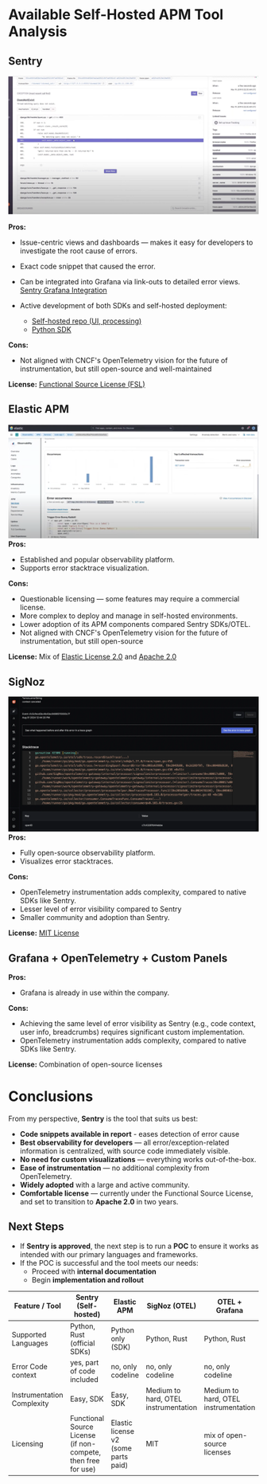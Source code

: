 # Available Self-Hosted APM Tool Analysis

## **Sentry**

![Sentry Screenshot](img1.png)

**Pros:**

* Issue-centric views and dashboards — makes it easy for developers to investigate the root cause of errors.
* Exact code snippet that caused the error.
* Can be integrated into Grafana via link-outs to detailed error views.
  [Sentry Grafana Integration](https://sentry.io/integrations/grafana/)
* Active development of both SDKs and self-hosted deployment:

  * [Self-hosted repo (UI, processing)](https://github.com/getsentry/self-hosted)
  * [Python SDK](https://github.com/getsentry/sentry-python)

**Cons:**

* Not aligned with CNCF's OpenTelemetry vision for the future of instrumentation, but still open-source and well-maintained

**License:** [Functional Source License (FSL)](https://www.tldrlegal.com/license/functional-source-license-fsl)


## **Elastic APM**
![Elastic APM Screenshot](img2.png)
**Pros:**

* Established and popular observability platform.
* Supports error stacktrace visualization.

**Cons:**

* Questionable licensing — some features may require a commercial license.
* More complex to deploy and manage in self-hosted environments.
* Lower adoption of its APM components compared Sentry SDKs/OTEL.
* Not aligned with CNCF's OpenTelemetry vision for the future of instrumentation, but still open-source 

**License:** Mix of [Elastic License 2.0](https://www.elastic.co/licensing/elastic-license) and [Apache 2.0](https://www.apache.org/licenses/LICENSE-2.0)


## **SigNoz**
![SigNoz Screenshot](img3.png)
**Pros:**

* Fully open-source observability platform.
* Visualizes error stacktraces.

**Cons:**

* OpenTelemetry instrumentation adds complexity, compared to native SDKs like Sentry.
* Lesser level of error visibility compared to Sentry
* Smaller community and adoption than Sentry.

**License:** [MIT License](https://opensource.org/licenses/MIT)


## **Grafana + OpenTelemetry + Custom Panels**

**Pros:**

* Grafana is already in use within the company.

**Cons:**

* Achieving the same level of error visibility as Sentry (e.g., code context, user info, breadcrumbs) requires significant custom implementation.
* OpenTelemetry instrumentation adds complexity, compared to native SDKs like Sentry.

**License:** Combination of open-source licenses 

# Conclusions

From my perspective, **Sentry** is the tool that suits us best:
- **Code snippets available in report** - eases detection of error cause
- **Best observability for developers** — all error/exception-related information is centralized, with source code immediately visible.
- **No need for custom visualizations** — everything works out-of-the-box.
- **Ease of instrumentation** — no additional complexity from OpenTelemetry.
- **Widely adopted** with a large and active community.
- **Comfortable license** — currently under the Functional Source License, and set to transition to **Apache 2.0** in two years.


## Next Steps

- If **Sentry is approved**, the next step is to run a **POC** to ensure it works as intended with our primary languages and frameworks.
- If the POC is successful and the tool meets our needs:
  - Proceed with **internal documentation**
  - Begin **implementation and rollout**



| Feature / Tool            | Sentry (Self-hosted)                  | Elastic APM                       | SigNoz (OTEL)          | OTEL + Grafana     |
|---------------------------|----------------------------------------|-----------------------------------|--------------------------------------|----------------------------------------|
| Supported Languages       | Python, Rust (official SDKs)          | Python only  (SDK)                      | Python, Rust              | Python, Rust                |
| Error Code context      | yes, part of code included         | no, only codeline | no, only codeline             | no, only codeline    |
| Instrumentation Complexity          | Easy, SDK   | Easy, SDK | Medium to hard, OTEL instrumentation | Medium to hard, OTEL instrumentation |
| Licensing                 | Functional Source License (if non-compete, then free for use)              | Elastic license v2 (some parts paid) | MIT     | mix of open-source licenses                      |
